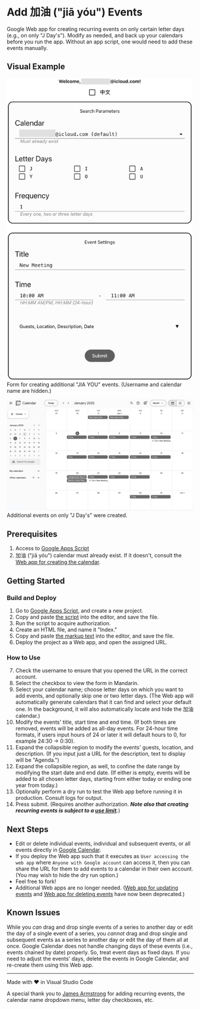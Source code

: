 # Add 加油 ("jiā yóu") Events

Google Web app for creating recurring events on only certain letter days (e.g., on only "J Day's"). Modify as needed, and back up your calendars before you run the app. Without an app script, one would need to add these events manually.

## Visual Example

<img src="screenshots/calendarForm.png" alt="screenshot of calendar form" width="500"><br>Form for creating additional "JIA YOU" events. (Username and calendar name are hidden.)

<img src="screenshots/calendar.png" alt="screenshot of calendar" width="800"><br>Additional events on only "J Day's" were created.

## Prerequisites

1. Access to [Google Apps Script](https://script.google.com/)
2. 加油 ("jiā yóu") calendar must already exist. If it doesn't, consult the [Web app for creating the calendar](https://github.com/saegl5/jiayou_create_calendar).

## Getting Started

### Build and Deploy

1. Go to [Google Apps Script](https://script.google.com/), and create a new project.
2. Copy and paste [the script](./Code.gs) into the editor, and save the file.
3. Run the script to acquire authorization.
4. Create an HTML file, and name it "Index."
5. Copy and paste [the markup text](./Index.html) into the editor, and save the file.
6. Deploy the project as a Web app, and open the assigned URL.

### How to Use

7. Check the username to ensure that you opened the URL in the correct account.
8. Select the checkbox to view the form in Mandarin.
9. Select your calendar name; choose letter days on which you want to add events, and optionally skip one or two letter days. (The Web app will automatically generate calendars that it can find and select your default one. In the background, it will also automatically locate and hide the 加油 calendar.)
10. Modify the events' title, start time and end time. (If both times are removed, events will be added as all-day events. For 24-hour time formats, if users input hours of 24 or later it will default hours to 0, for example 24:30 -> 0:30).
11. Expand the collapsible region to modify the events' guests, location, and description. (If you input just a URL for the description, text to display will be "Agenda.")
12. Expand the collapsible region, as well, to confine the date range by modifying the start date and end date. (If either is empty, events will be added to all chosen letter days, starting from either today or ending one year from today.)
13. Optionally perform a dry run to test the Web app before running it in production. Consult logs for output.
14. Press submit. (Requires another authorization. **_Note also that creating recurring events is subject to a [use limit](https://support.google.com/calendar/answer/37115)._**)

## Next Steps

- Edit or delete individual events, individual and subsequent events, or all events directly in [Google Calendar](https://calendar.google.com/calendar/).
- If you deploy the Web app such that it executes as `User accessing the web app` where `Anyone with Google account` can access it, then you can share the URL for them to add events to a calendar in their own account. (You may wish to hide the dry run option.)
- Feel free to fork!
- Additional Web apps are no longer needed. ([Web app for updating events](https://github.com/saegl5/jiayou_update_events) and [Web app for deleting events](https://github.com/saegl5/jiayou_delete_events) have now been deprecated.)

## Known Issues

While you _can_ drag and drop single events of a series to another day or edit the day of a single event of a series, you _cannot_ drag and drop single and subsequent events as a series to another day or edit the day of them all at once. Google Calendar does not handle changing days of these events (i.e., events chained by date) properly. So, treat event days as fixed days. If you need to adjust the events' days, delete the events in Google Calendar, and re-create them using this Web app.

<hr>
Made with &heartsuit; in Visual Studio Code

<br>

A special thank you to [James Armstrong](https://github.com/jmarmstrong1207) for adding recurring events, the calendar name dropdown menu, letter day checkboxes, etc.
